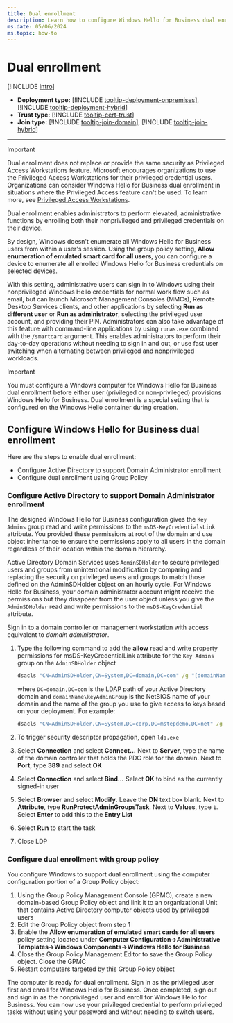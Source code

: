 ```yaml
---
title: Dual enrollment
description: Learn how to configure Windows Hello for Business dual enrollment and how to configure Active Directory to support Domain Administrator enrollment.
ms.date: 05/06/2024
ms.topic: how-to
---
```


# Dual enrollment

[!INCLUDE [intro](deploy/includes/intro.md)]
- **Deployment type:** [!INCLUDE [tooltip-deployment-onpremises](deploy/includes/tooltip-deployment-onpremises.md)], [!INCLUDE [tooltip-deployment-hybrid](deploy/includes/tooltip-deployment-hybrid.md)]
- **Trust type:** [!INCLUDE [tooltip-cert-trust](deploy/includes/tooltip-trust-cert.md)]
- **Join type:** [!INCLUDE [tooltip-join-domain](deploy/includes/tooltip-join-domain.md)], [!INCLUDE [tooltip-join-hybrid](deploy/includes/tooltip-join-hybrid.md)]
---

> [!IMPORTANT]
> Dual enrollment does not replace or provide the same security as Privileged Access Workstations feature. Microsoft encourages organizations to use the Privileged Access Workstations for their privileged credential users. Organizations can consider Windows Hello for Business dual enrollment in situations where the Privileged Access feature can't be used. To learn more, see [Privileged Access Workstations](/windows-server/identity/securing-privileged-access/privileged-access-workstations).

Dual enrollment enables administrators to perform elevated, administrative functions by enrolling both their nonprivileged and privileged credentials on their device.

By design, Windows doesn't enumerate all Windows Hello for Business users from within a user's session. Using the group policy setting, **Allow enumeration of emulated smart card for all users**, you can configure a device to enumerate all enrolled Windows Hello for Business credentials on selected devices.

With this setting, administrative users can sign in to Windows using their nonprivileged Windows Hello credentials for normal work flow such as email, but can launch Microsoft Management Consoles (MMCs), Remote Desktop Services clients, and other applications by selecting **Run as different user** or **Run as administrator**, selecting the privileged user account, and providing their PIN. Administrators can also take advantage of this feature with command-line applications by using `runas.exe` combined with the `/smartcard` argument. This enables administrators to perform their day-to-day operations without needing to sign in and out, or use fast user switching when alternating between privileged and nonprivileged workloads.

> [!IMPORTANT]
> You must configure a Windows computer for Windows Hello for Business dual enrollment before either user (privileged or non-privileged) provisions Windows Hello for Business. Dual enrollment is a special setting that is configured on the Windows Hello container during creation.

## Configure Windows Hello for Business dual enrollment

Here are the steps to enable dual enrollment:

- Configure Active Directory to support Domain Administrator enrollment
- Configure dual enrollment using Group Policy

### Configure Active Directory to support Domain Administrator enrollment

The designed Windows Hello for Business configuration gives the `Key Admins` group read and write permissions to the `msDS-KeyCredentialsLink` attribute. You provided these permissions at root of the domain and use object inheritance to ensure the permissions apply to all users in the domain regardless of their location within the domain hierarchy.

Active Directory Domain Services uses `AdminSDHolder` to secure privileged users and groups from unintentional modification by comparing and replacing the security on privileged users and groups to match those defined on the AdminSDHolder object on an hourly cycle. For Windows Hello for Business, your domain administrator account might receive the permissions but they disappear from the user object unless you give the `AdminSDHolder` read and write permissions to the `msDS-KeyCredential` attribute.

Sign in to a domain controller or management workstation with access equivalent to *domain administrator*.

1. Type the following command to add the **allow** read and write property permissions for msDS-KeyCredentialLink attribute for the `Key Admins` group on the `AdminSDHolder` object

    ```cmd
    dsacls "CN=AdminSDHolder,CN=System,DC=domain,DC=com" /g "[domainName\keyAdminGroup]":RPWP;msDS-KeyCredentialLink
    ```

    where `DC=domain,DC=com` is the LDAP path of your Active Directory domain and `domainName\keyAdminGroup` is the NetBIOS name of your domain and the name of the group you use to give access to keys based on your deployment. For example:

    ```cmd
    dsacls "CN=AdminSDHolder,CN=System,DC=corp,DC=mstepdemo,DC=net" /g "mstepdemo\Key Admins":RPWP;msDS-KeyCredentialLink
    ```

1. To trigger security descriptor propagation, open `ldp.exe`
1. Select **Connection** and select **Connect...**  Next to **Server**, type the name of the domain controller that holds the PDC role for the domain. Next to **Port**, type **389** and select **OK**
1. Select **Connection** and select **Bind...**  Select **OK** to bind as the currently signed-in user
1. Select **Browser** and select **Modify**. Leave the **DN** text box blank. Next to **Attribute**, type **RunProtectAdminGroupsTask**. Next to **Values**, type `1`. Select **Enter** to add this to the **Entry List**
1. Select **Run** to start the task
1. Close LDP

### Configure dual enrollment with group policy

You configure Windows to support dual enrollment using the computer configuration portion of a Group Policy object:

1. Using the Group Policy Management Console (GPMC), create a new domain-based Group Policy object and link it to an organizational Unit that contains Active Directory computer objects used by privileged users
1. Edit the Group Policy object from step 1
1. Enable the **Allow enumeration of emulated smart cards for all users** policy setting located under **Computer Configuration->Administrative Templates->Windows Components->Windows Hello for Business**
1. Close the Group Policy Management Editor to save the Group Policy object. Close the GPMC
1. Restart computers targeted by this Group Policy object

The computer is ready for dual enrollment. Sign in as the privileged user first and enroll for Windows Hello for Business. Once completed, sign out and sign in as the nonprivileged user and enroll for Windows Hello for Business. You can now use your privileged credential to perform privileged tasks without using your password and without needing to switch users.
